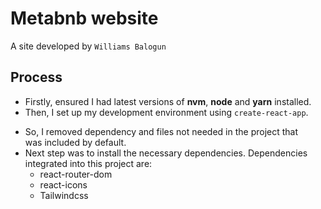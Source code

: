 # Metabnb website

A site developed by `Williams Balogun`

## Process

- Firstly, ensured I had latest versions of **nvm**, **node** and **yarn** installed.
- Then, I set up my development environment using `create-react-app`.

* So, I removed dependency and files not needed in the project that \
  was included by default.
* Next step was to install the necessary dependencies. Dependencies \
  integrated into this project are:
  - react-router-dom
  - react-icons
  - Tailwindcss
